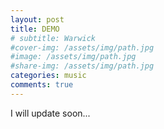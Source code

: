 ```yaml
---
layout: post
title: DEMO
# subtitle: Warwick
#cover-img: /assets/img/path.jpg
#image: /assets/img/path.jpg
#share-img: /assets/img/path.jpg
categories: music
comments: true
---
```


I will update soon...
